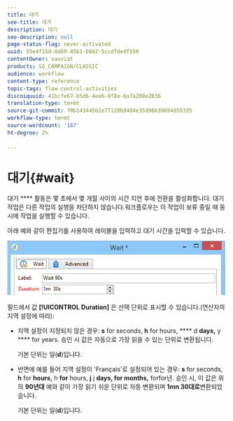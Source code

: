 ```yaml
---
title: 대기
seo-title: 대기
description: 대기
seo-description: null
page-status-flag: never-activated
uuid: 55e4f15d-8d69-45b1-b842-5ccdfdedf550
contentOwner: sauviat
products: SG_CAMPAIGN/CLASSIC
audience: workflow
content-type: reference
topic-tags: flow-control-activities
discoiquuid: 41bcfe67-b5d6-4ee6-9f8a-6a7a208e2036
translation-type: tm+mt
source-git-commit: 70b143445b2e77128b9404e35d96b39694d55335
workflow-type: tm+mt
source-wordcount: '187'
ht-degree: 2%

---
```



# 대기{#wait}

대기 **** 활동은 몇 초에서 몇 개월 사이의 시간 지연 후에 전환을 활성화합니다. 대기 작업은 다른 작업의 실행을 차단하지 않습니다.워크플로우는 이 작업이 보류 중일 때 동시에 작업을 실행할 수 있습니다.

아래 예와 같이 편집기를 사용하여 레이블을 입력하고 대기 시간을 입력할 수 있습니다.

![](assets/edit_wait.png)

필드에서 값 **[!UICONTROL Duration]** 은 선택 단위로 표시할 수 있습니다.(연산자의 지역 설정에 따라):

* 지역 설정이 지정되지 않은 경우: **s** for seconds, **h** for hours, **** d **days,** y **** for years. 승인 시 값은 자동으로 가장 읽을 수 있는 단위로 변환됩니다.

   기본 단위는 일(**d**)입니다.

* 반면에 예를 들어 지역 설정이 &#39;Français&#39;로 설정되어 있는 경우: **s** for seconds, **h** for **hours,** h **for** hours, **j** j **days, for months,** forfor년. 승인 시, 이 값은 위의 **90년대** 예와 같이 가장 읽기 쉬운 단위로 자동 변환되며 **1mn 30대로**&#x200B;변환되었습니다.

   기본 단위는 일(**d**)입니다.


